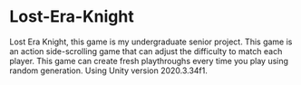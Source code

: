 # Lost-Era-Knight
Lost Era Knight, this game is my undergraduate senior project. This game is an action side-scrolling game that can adjust the difficulty to match each player. This game can create fresh playthroughs every time you play using random generation. 
Using Unity version 2020.3.34f1.
